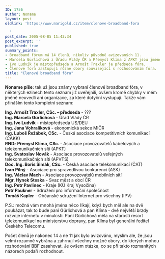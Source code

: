 ```yaml
---
ID: 1756
author: Noname
layout: post
oldlink: 'https://www.marigold.cz/item/clenove-broadband-fora

  '
post_date: 2005-08-05 11:43:34
post_excerpt: ''
published: true
summary_points:
- Broadband fórum má 14 členů, nikoliv původně avizovaných 11.
- Marcela Gürlichová z Úřadu Vlády ČR a Přemysl Klíma z APKT jsou jmenováni.
- Ivo Ludvík je místopředseda a Arnošt Traxler je předseda fóra.
- Členové fóra zastupují různé obory související s rozhodováním fóra.
title: "Členové broadband fóra"
---
```


<p><strong>Noname píše:</strong> tak už jsou známy vybraní členové broadband fóra, v některých ezinech tento seznam již uveřejnili, ovšem kromě chybky v mém jméně neuvedli ani organizace, za které dotyční vystupují. Takže vám přináším tento kompletní seznam:</p>

<p><strong>Ing. Arnošt Traxler, CSc. – předseda</strong> - ???<br/>
<strong>Ing. Marcela Gürlichová</strong> - Úřad Vlády ČR<br/>
<strong>Ing. Ivo Ludvík</strong> - místopředseda US/DEU<br/>
<strong>Ing. Jana Vohralíková</strong> - ekonomická sekce MIČR<br/>
<strong>Ing. Luboš Řežábek, CSc.</strong> - Česká asociace kompetitivních komunikací (ČAKK)<br/>
<strong>RNDr Přemysl Klíma, CSc. </strong> - Asociace provozovatelů kabelových a telekomunikačních sítí (APKT)<br/>
<strong>Ing. Svatoslav Novák</strong> - Asociace provozovatelů veřejných telekomunikačních sítí (APVTS)<br/>
<strong>Doc. Ing. Boris Šimák, CSc.</strong> - Česká asociace telekomunikací (ČAT)<br/>
<strong>Ivan Pilný</strong> - Asociace pro spravedlivou konkurenci (ASK)<br/>
<strong>Ing. Václav Mach</strong> - Asociace provozovatelů mobilních sítí<br/>
<strong>Mgr. Hynek Steska</strong> - Svaz měst a obcí ČR<br/>
<strong>Ing. Petr Pavlinec</strong> - Kraje (KÚ Kraj Vysočina)<br/>
<strong>Petr Paukner</strong> - Sdružení pro informační společnost<br/>
<strong>Tomáš Kapler</strong> - Občanské sdružení Internet pro všechny (IPV)</p>

<p>P.S.: možná vám mnohá jména něco říkají, když bych měl ale na dvě poukázat, tak to bude paní Gürlichová a pan Klíma - dvě největší brzdy rozvoje internetu v minulosti. Paní Gürlichová měla na starosti resort telekomunikací na ministerstvu dopravy, pan Klíma byl generální ředitel Českého Telecomu.</p>
<p>Počet členů je nakonec 14 a ne 11 jak bylo avizováno, myslím ale, že jsou velmi rozumně vybrána a zahrnují všechny možné obory, do kterých mohou rozhodování BBF zasahovat. Je ovšem otázka, co se při takto rozmanitých názorech podaří rozhodnout.</p>